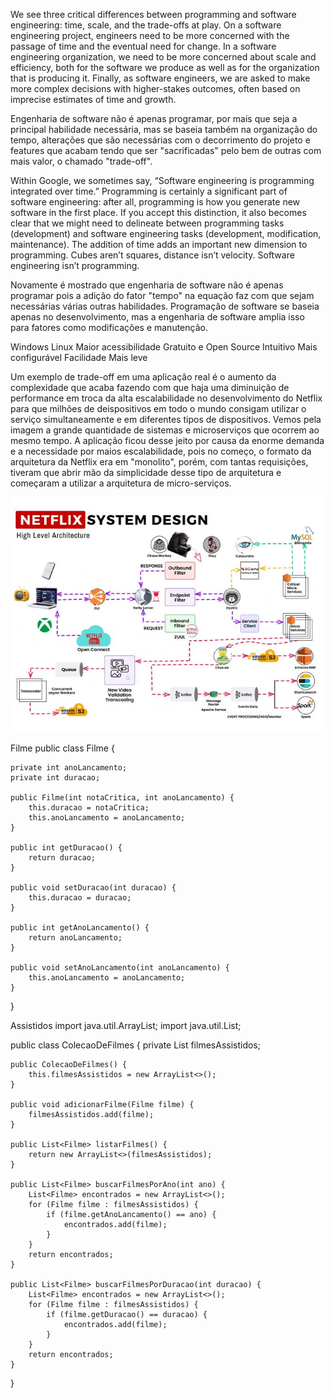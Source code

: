 We see three critical differences between programming and software engineering: time, scale, and the trade-offs at play. On a software engineering project,
engineers need to be more concerned with the passage of time and the eventual need for change. In a software engineering organization, we need to be more concerned
about scale and efficiency, both for the software we produce as well as for the organization that is producing it. Finally, as software engineers, we are asked to
make more complex decisions with higher-stakes outcomes, often based on imprecise estimates of time and growth.

Engenharia de software não é apenas programar, por mais que seja a principal habilidade necessária, mas se baseia também na organização do tempo, alterações que são necessárias
com o decorrimento do projeto e features que acabam tendo que ser "sacrificadas" pelo bem de outras com mais valor, o chamado "trade-off".

Within Google, we sometimes say, “Software engineering is programming integrated over time.” Programming is certainly a significant part of software engineering: after all,
programming is how you generate new software in the first place. If you accept this distinction, it also becomes clear that we might need to delineate between programming tasks
(development) and software engineering tasks (development, modification, maintenance). The addition of time adds an important new dimension to programming. Cubes aren’t squares,
distance isn’t velocity. Software engineering isn’t programming.

Novamente é mostrado que engenharia de software não é apenas programar pois a adição do fator "tempo" na equação faz com que sejam necessárias várias outras habilidades.
Programação de software se baseia apenas no desenvolvimento, mas a engenharia de software amplia isso para fatores como modificações e manutenção.

Windows                Linux
Maior acessibilidade   Gratuito e Open Source
Intuitivo              Mais configurável
Facilidade             Mais leve

Um exemplo de trade-off em uma aplicação real é o aumento da complexidade que acaba fazendo com que haja uma diminuição de performance em troca da alta escalabilidade 
no desenvolvimento do Netflix para que milhões de deispositivos em todo o mundo consigam utilizar o serviço simultaneamente e em diferentes tipos de dispositivos.
Vemos pela imagem a grande quantidade de sistemas e microserviços que ocorrem ao mesmo tempo. A aplicação ficou desse jeito por causa da enorme demanda e a necessidade
por maios escalabilidade, pois no começo, o formato da arquitetura da Netflix era em "monolito", porém, com tantas requisições, tiveram que abrir mão da simplicidade 
desse tipo de arquitetura e começaram a utilizar a arquitetura de micro-serviços.


![netflix architeture](../YAVmPqH2.jpg) 


Filme
public class Filme {

    private int anoLancamento;
    private int duracao;

    public Filme(int notaCritica, int anoLancamento) {
        this.duracao = notaCritica;
        this.anoLancamento = anoLancamento;
    }

    public int getDuracao() {
        return duracao;
    }

    public void setDuracao(int duracao) {
        this.duracao = duracao;
    }

    public int getAnoLancamento() {
        return anoLancamento;
    }

    public void setAnoLancamento(int anoLancamento) {
        this.anoLancamento = anoLancamento;
    }
}


Assistidos
import java.util.ArrayList;
import java.util.List;

public class ColecaoDeFilmes {
    private List<Filme> filmesAssistidos;
    
    public ColecaoDeFilmes() {
        this.filmesAssistidos = new ArrayList<>();
    }

    public void adicionarFilme(Filme filme) {
        filmesAssistidos.add(filme);
    }

    public List<Filme> listarFilmes() {
        return new ArrayList<>(filmesAssistidos);
    }

    public List<Filme> buscarFilmesPorAno(int ano) {
        List<Filme> encontrados = new ArrayList<>();
        for (Filme filme : filmesAssistidos) {
            if (filme.getAnoLancamento() == ano) {
                encontrados.add(filme);
            }
        }
        return encontrados;
    }

    public List<Filme> buscarFilmesPorDuracao(int duracao) {
        List<Filme> encontrados = new ArrayList<>();
        for (Filme filme : filmesAssistidos) {
            if (filme.getDuracao() == duracao) {
                encontrados.add(filme);
            }
        }
        return encontrados;
    }
}
